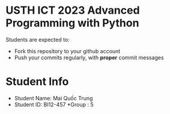 USTH ICT 2023 Advanced Programming with Python
=====================================================

Students are expected to:
* Fork this repository to your github account
* Push your commits regularly, with **proper** commit messages


Student Info
=========================

* Student Name: Mai Quốc Trung
* Student ID: BI12-457
*Group : 5

